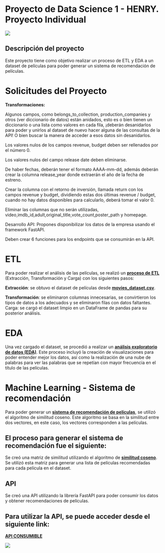 

# Proyecto de Data Science 1 - HENRY. Proyecto Individual 
![](https://user-images.githubusercontent.com/112780608/238518446-91bc87a4-acc2-43d6-a80d-0ee51b785589.png)

## Descripción del proyecto
Este proyecto tiene como objetivo  realizar un proceso de ETL y EDA a un dataset de películas para poder generar un sistema de recomendación de películas.

# Solicitudes del Proyecto

**Transformaciones:**

Algunos campos, como belongs_to_collection, production_companies y otros (ver diccionario de datos) están anidados, esto es o bien tienen un diccionario o una lista como valores en cada fila, ¡deberán desanidarlos para poder y unirlos al dataset de nuevo hacer alguna de las consultas de la API! O bien buscar la manera de acceder a esos datos sin desanidarlos.

Los valores nulos de los campos revenue, budget deben ser rellenados por el número 0.

Los valores nulos del campo release date deben eliminarse.

De haber fechas, deberán tener el formato AAAA-mm-dd, además deberán crear la columna release_year donde extraerán el año de la fecha de estreno.

Crear la columna con el retorno de inversión, llamada return con los campos revenue y budget, dividiendo estas dos últimas revenue / budget, cuando no hay datos disponibles para calcularlo, deberá tomar el valor 0.

Eliminar las columnas que no serán utilizadas, video,imdb_id,adult,original_title,vote_count,poster_path y homepage.


Desarrollo API: Propones disponibilizar los datos de la empresa usando el framework FastAPI.

Deben crear 6 funciones para los endpoints que se consumirán en la API.



# ETL
Para poder realizar el análisis de las películas, se realizó un **[proceso de ETL](https://github.com/pabdus/P.I_API/blob/main/Procesos/ETL.ipynb)** (Extracción, Transformación y Carga) con los siguientes pasos:

**Extracción**: se obtuvo el dataset de películas desde **[movies_dataset.csv](https://drive.google.com/file/d/1Rp7SNuoRnmdoQMa5LWXuK4i7W1ILblYb/view?usp=sharing)**.

**Transformación**: se eliminaron columnas innecesarias, se convirtieron los tipos de datos a los adecuados y se eliminaron filas con datos faltantes.
Carga: se cargó el dataset limpio en un DataFrame de pandas para su posterior análisis.

# EDA
Una vez cargado el dataset, se procedió a realizar un **[análisis exploratorio de datos (EDA)](https://github.com/pabdus/P.I_API/blob/main/Procesos/EDA.ipynb)**. Este proceso incluyó la creación de visualizaciones para poder entender mejor los datos, así como la realización de una nube de palabras para ver las palabras que se repetían con mayor frecuencia en el título de las películas.

# Machine Learning - Sistema de recomendación
Para poder generar un **[sistema de recomendación de películas](https://github.com/pabdus/P.I_API/blob/main/recomender.py)**, se utilizó el algoritmo de similitud coseno. Este algoritmo se basa en la similitud entre dos vectores, en este caso, los vectores corresponden a las películas.

## El proceso para generar el sistema de recomendación fue el siguiente:

Se creó una matriz de similitud utilizando el algoritmo de **[similitud coseno](s.wikipedia.org/wiki/Similitud_coseno#:~:text=La%20similitud%20coseno%20es%20una,del%20ángulo%20comprendido%20entre%20ellos.)**.
Se utilizó esta matriz para generar una lista de películas recomendadas para cada película en el dataset.

## API


Se creó una API utilizando la librería FastAPI para poder consumir los datos y obtener recomendaciones de películas.

## Para utilizar la API, se puede acceder desde el siguiente link:

**[API CONSUMIBLE](https://api-movies-project1.onrender.com/)**


![](https://user-images.githubusercontent.com/112780608/238518451-eeb6d6f8-8edc-4a98-a7f3-ca1930095536.png)

